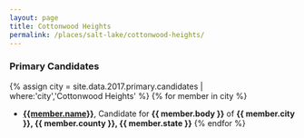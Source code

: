 ```yaml
---
layout: page
title: Cottonwood Heights
permalink: /places/salt-lake/cottonwood-heights/
---
```


### Primary Candidates
{% assign city = site.data.2017.primary.candidates | where:'city','Cottonwood Heights' %}
{% for member in city  %}
- <strong>[{{member.name}}](../../../people/{{member.id}})</strong>, Candidate for <strong>{{ member.body }}</strong> of <strong>{{ member.city }}, {{ member.county }}, {{ member.state }}</strong>
{% endfor %}
